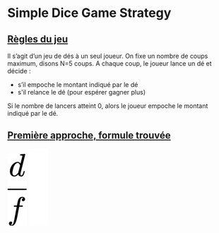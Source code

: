 # Simple Dice Game Strategy
## <u>Règles du jeu</u>
Il s’agit d’un jeu de dés à un seul joueur. On fixe un nombre de coups maximum, disons N=5 coups.
A chaque coup, le joueur lance un dé et décide :
<ul>
    <li>s’il empoche le montant indiqué par le dé</li>
    <li>s'il relance le dé (pour espérer gagner plus)</li>
</ul>

Si le nombre de lancers atteint 0, alors le joueur empoche le montant indiqué par le dé.

## <u>Première approche, formule trouvée</u> 
![equation_light](readme_data/images/frac_d_f.png#gh-light-mode-only)
![equation_dark](readme_data/images/frac_d_f-darkmode.png#gh-dark-mode-only)
